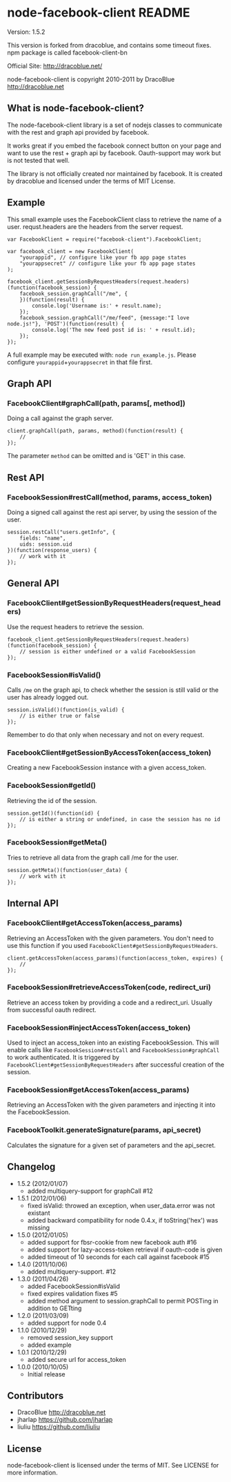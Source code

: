 node-facebook-client README
===========================

Version: 1.5.2

This version is forked from dracoblue, and contains some timeout fixes.
npm package is called facebook-client-bn

Official Site: <http://dracoblue.net/>

node-facebook-client is copyright 2010-2011 by DracoBlue <http://dracoblue.net>

What is node-facebook-client?
-----------------------------
The node-facebook-client library is a set of nodejs classes to communicate
with the rest and graph api provided by facebook.

It works great if you embed the facebook connect button on your page and
want to use the rest + graph api by facebook. Oauth-support may work but
is not tested that well.

The library is not officially created nor maintained by facebook. It is
created by dracoblue and licensed under the terms of MIT License.

## Example

This small example uses the FacebookClient class to retrieve the name of a
user. requst.headers are the headers from the server request.

    var FacebookClient = require("facebook-client").FacebookClient;

    var facebook_client = new FacebookClient(
        "yourappid", // configure like your fb app page states
        "yourappsecret" // configure like your fb app page states
    );

    facebook_client.getSessionByRequestHeaders(request.headers)(function(facebook_session) {
        facebook_session.graphCall("/me", {
        })(function(result) {
            console.log('Username is:' + result.name);
        });
        facebook_session.graphCall("/me/feed", {message:"I love node.js!"}, 'POST')(function(result) {
            console.log('The new feed post id is: ' + result.id);
        });
    });

A full example may be executed with: `node run_example.js`. Please configure `yourappid`+`yourappsecret` in that file first.

## Graph API

### FacebookClient#graphCall(path, params[, method])

Doing a call against the graph server.

    client.graphCall(path, params, method)(function(result) {
        //
    });

The parameter `method` can be omitted and is 'GET' in this case.

## Rest API

### FacebookSession#restCall(method, params, access_token)

Doing a signed call against the rest api server, by using the session of the
user.

    session.restCall("users.getInfo", {
        fields: "name",
        uids: session.uid
    })(function(response_users) {
        // work with it
    });

## General API

### FacebookClient#getSessionByRequestHeaders(request_headers)

Use the request headers to retrieve the session.

    facebook_client.getSessionByRequestHeaders(request.headers)(function(facebook_session) {
        // session is either undefined or a valid FacebookSession
    });

### FacebookSession#isValid()

Calls `/me` on the graph api, to check whether the session is still valid or the
user has already logged out.

    session.isValid()(function(is_valid) {
        // is either true or false
    });

Remember to do that only when necessary and not on every request.

### FacebookClient#getSessionByAccessToken(access_token)

Creating a new FacebookSession instance with a given access_token.

### FacebookSession#getId()

Retrieving the id of the session.

    session.getId()(function(id) {
        // is either a string or undefined, in case the session has no id
    });

### FacebookSession#getMeta()

Tries to retrieve all data from the graph call /me for the user.

    session.getMeta()(function(user_data) {
        // work with it
    });

## Internal API

### FacebookClient#getAccessToken(access_params)

Retrieving an AccessToken with the given parameters. You don't need to use this
function if you used `FacebookClient#getSessionByRequestHeaders`.

    client.getAccessToken(access_params)(function(access_token, expires) {
        //
    });

### FacebookSession#retrieveAccessToken(code, redirect_uri)

Retrieve an access token by providing a code and a redirect_uri. Usually from
successful oauth redirect.

### FacebookSession#injectAccessToken(access_token)

Used to inject an access_token into an existing FacebookSession. This will enable
calls like `FacebookSession#restCall` and `FacebookSession#graphCall` to work
authenticated. It is triggered by `FacebookClient#getSessionByRequestHeaders`
after successful creation of the session.

### FacebookSession#getAccessToken(access_params)

Retrieving an AccessToken with the given parameters and injecting it into the
FacebookSession.

### FacebookToolkit.generateSignature(params, api_secret)

Calculates the signature for a given set of parameters and the api_secret.

Changelog
---------

- 1.5.2 (2012/01/07)
  - added multiquery-support for graphCall #12
- 1.5.1 (2012/01/06)
  - fixed isValid: throwed an exception, when user_data.error was not existant
  - added backward compatibility for node 0.4.x, if toString('hex') was missing
- 1.5.0 (2012/01/05)
  - added support for fbsr-cookie from new facebook auth #16
  - added support for lazy-access-token retrieval if oauth-code is given
  - added timeout of 10 seconds for each call against facebook #15
- 1.4.0 (2011/10/06)
  - added multiquery-support. #12
- 1.3.0 (2011/04/26)
  - added FacebookSession#isValid
  - fixed expires validation fixes #5
  - added method argument to session.graphCall to permit POSTing in addition to GETting
- 1.2.0 (2011/03/09)
  - added support for node 0.4
- 1.1.0 (2010/12/29)
  - removed session_key support
  - added example
- 1.0.1 (2010/12/29)
  - added secure url for access_token
- 1.0.0 (2010/10/05)
  - Initial release

Contributors
------------

- DracoBlue http://dracoblue.net
- jharlap https://github.com/jharlap
- liuliu https://github.com/liuliu

License
--------

node-facebook-client is licensed under the terms of MIT. See LICENSE for more information.

